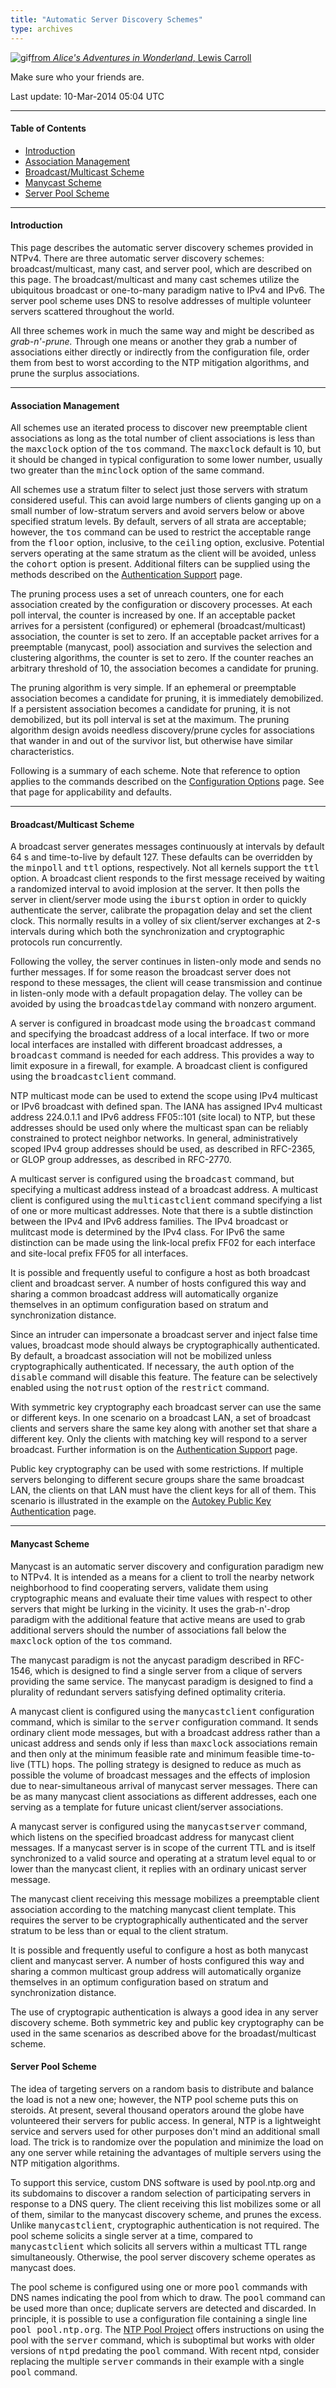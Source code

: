 ```yaml
---
title: "Automatic Server Discovery Schemes"
type: archives
--- 
```



![gif](/archives/pic/alice51.gif)[from _Alice's Adventures in Wonderland_, Lewis Carroll](http://www.eecis.udel.edu/%7emills/pictures.html)

Make sure who your friends are.

Last update: 10-Mar-2014 05:04 UTC

* * *

#### Table of Contents

*   [Introduction](/archives/4.2.8-series/discover/#introduction)
*   [Association Management](/archives/4.2.8-series/discover/#association-management)
*   [Broadcast/Multicast Scheme](/archives/4.2.8-series/discover/#broadcastmulticast-scheme)
*   [Manycast Scheme](/archives/4.2.8-series/discover/#manycast-scheme)
*   [Server Pool Scheme](/archives/4.2.8-series/discover/#server-pool-scheme)

* * *

#### Introduction

This page describes the automatic server discovery schemes provided in NTPv4. There are three automatic server discovery schemes: broadcast/multicast, many cast, and server pool, which are described on this page. The broadcast/multicast and many cast schemes utilize the ubiquitous broadcast or one-to-many paradigm native to IPv4 and IPv6. The server pool scheme uses DNS to resolve addresses of multiple volunteer servers scattered throughout the world.

All three schemes work in much the same way and might be described as _grab-n'-prune._ Through one means or another they grab a number of associations either directly or indirectly from the configuration file, order them from best to worst according to the NTP mitigation algorithms, and prune the surplus associations.

* * *

#### Association Management

All schemes use an iterated process to discover new preemptable client associations as long as the total number of client associations is less than the <tt>maxclock</tt> option of the <tt>tos</tt> command. The <tt>maxclock</tt> default is 10, but it should be changed in typical configuration to some lower number, usually two greater than the <tt>minclock</tt> option of the same command.

All schemes use a stratum filter to select just those servers with stratum considered useful. This can avoid large numbers of clients ganging up on a small number of low-stratum servers and avoid servers below or above specified stratum levels. By default, servers of all strata are acceptable; however, the <tt>tos</tt> command can be used to restrict the acceptable range from the <tt>floor</tt> option, inclusive, to the <tt>ceiling</tt> option, exclusive. Potential servers operating at the same stratum as the client will be avoided, unless the <tt>cohort</tt> option is present. Additional filters can be supplied using the methods described on the [Authentication Support](/archives/4.2.8-series/authentic) page.

The pruning process uses a set of unreach counters, one for each association created by the configuration or discovery processes. At each poll interval, the counter is increased by one. If an acceptable packet arrives for a persistent (configured) or ephemeral (broadcast/multicast) association, the counter is set to zero. If an acceptable packet arrives for a preemptable (manycast, pool) association and survives the selection and clustering algorithms, the counter is set to zero. If the counter reaches an arbitrary threshold of 10, the association becomes a candidate for pruning.

The pruning algorithm is very simple. If an ephemeral or preemptable association becomes a candidate for pruning, it is immediately demobilized. If a persistent association becomes a candidate for pruning, it is not demobilized, but its poll interval is set at the maximum. The pruning algorithm design avoids needless discovery/prune cycles for associations that wander in and out of the survivor list, but otherwise have similar characteristics.

Following is a summary of each scheme. Note that reference to option applies to the commands described on the [Configuration Options](/archives/4.2.8-series/confopt) page. See that page for applicability and defaults.

* * *

#### Broadcast/Multicast Scheme

A broadcast server generates messages continuously at intervals by default 64 s and time-to-live by default 127. These defaults can be overridden by the <tt>minpoll</tt> and <tt>ttl</tt> options, respectively. Not all kernels support the <tt>ttl</tt> option. A broadcast client responds to the first message received by waiting a randomized interval to avoid implosion at the server. It then polls the server in client/server mode using the <tt>iburst</tt> option in order to quickly authenticate the server, calibrate the propagation delay and set the client clock. This normally results in a volley of six client/server exchanges at 2-s intervals during which both the synchronization and cryptographic protocols run concurrently.

Following the volley, the server continues in listen-only mode and sends no further messages. If for some reason the broadcast server does not respond to these messages, the client will cease transmission and continue in listen-only mode with a default propagation delay. The volley can be avoided by using the <tt>broadcastdelay</tt> command with nonzero argument.

A server is configured in broadcast mode using the <tt>broadcast</tt> command and specifying the broadcast address of a local interface. If two or more local interfaces are installed with different broadcast addresses, a <tt>broadcast</tt> command is needed for each address. This provides a way to limit exposure in a firewall, for example. A broadcast client is configured using the <tt>broadcastclient</tt> command.

NTP multicast mode can be used to extend the scope using IPv4 multicast or IPv6 broadcast with defined span. The IANA has assigned IPv4 multicast address 224.0.1.1 and IPv6 address FF05::101 (site local) to NTP, but these addresses should be used only where the multicast span can be reliably constrained to protect neighbor networks. In general, administratively scoped IPv4 group addresses should be used, as described in RFC-2365, or GLOP group addresses, as described in RFC-2770.

A multicast server is configured using the <tt>broadcast</tt> command, but specifying a multicast address instead of a broadcast address. A multicast client is configured using the <tt>multicastclient</tt> command specifying a list of one or more multicast addresses. Note that there is a subtle distinction between the IPv4 and IPv6 address families. The IPv4 broadcast or mulitcast mode is determined by the IPv4 class. For IPv6 the same distinction can be made using the link-local prefix FF02 for each interface and site-local prefix FF05 for all interfaces.

It is possible and frequently useful to configure a host as both broadcast client and broadcast server. A number of hosts configured this way and sharing a common broadcast address will automatically organize themselves in an optimum configuration based on stratum and synchronization distance.

Since an intruder can impersonate a broadcast server and inject false time values, broadcast mode should always be cryptographically authenticated. By default, a broadcast association will not be mobilized unless cryptographically authenticated. If necessary, the <tt>auth</tt> option of the <tt>disable</tt> command will disable this feature. The feature can be selectively enabled using the <tt>notrust</tt> option of the <tt>restrict</tt> command.

With symmetric key cryptography each broadcast server can use the same or different keys. In one scenario on a broadcast LAN, a set of broadcast clients and servers share the same key along with another set that share a different key. Only the clients with matching key will respond to a server broadcast. Further information is on the [Authentication Support](/archives/4.2.8-series/authentic) page.

Public key cryptography can be used with some restrictions. If multiple servers belonging to different secure groups share the same broadcast LAN, the clients on that LAN must have the client keys for all of them. This scenario is illustrated in the example on the [Autokey Public Key Authentication](/archives/4.2.8-series/autokey) page.

* * *

#### Manycast Scheme

Manycast is an automatic server discovery and configuration paradigm new to NTPv4. It is intended as a means for a client to troll the nearby network neighborhood to find cooperating servers, validate them using cryptographic means and evaluate their time values with respect to other servers that might be lurking in the vicinity. It uses the grab-n'-drop paradigm with the additional feature that active means are used to grab additional servers should the number of associations fall below the <tt>maxclock</tt> option of the <tt>tos</tt> command.

The manycast paradigm is not the anycast paradigm described in RFC-1546, which is designed to find a single server from a clique of servers providing the same service. The manycast paradigm is designed to find a plurality of redundant servers satisfying defined optimality criteria.

A manycast client is configured using the <tt>manycastclient</tt> configuration command, which is similar to the <tt>server</tt> configuration command. It sends ordinary client mode messages, but with a broadcast address rather than a unicast address and sends only if less than <tt>maxclock</tt> associations remain and then only at the minimum feasible rate and minimum feasible time-to-live (TTL) hops. The polling strategy is designed to reduce as much as possible the volume of broadcast messages and the effects of implosion due to near-simultaneous arrival of manycast server messages. There can be as many manycast client associations as different addresses, each one serving as a template for future unicast client/server associations.

A manycast server is configured using the <tt>manycastserver</tt> command, which listens on the specified broadcast address for manycast client messages. If a manycast server is in scope of the current TTL and is itself synchronized to a valid source and operating at a stratum level equal to or lower than the manycast client, it replies with an ordinary unicast server message.

The manycast client receiving this message mobilizes a preemptable client association according to the matching manycast client template. This requires the server to be cryptographically authenticated and the server stratum to be less than or equal to the client stratum.

It is possible and frequently useful to configure a host as both manycast client and manycast server. A number of hosts configured this way and sharing a common multicast group address will automatically organize themselves in an optimum configuration based on stratum and synchronization distance.

The use of cryptograpic authentication is always a good idea in any server discovery scheme. Both symmetric key and public key cryptography can be used in the same scenarios as described above for the broadast/multicast scheme.

#### Server Pool Scheme

The idea of targeting servers on a random basis to distribute and balance the load is not a new one; however, the NTP pool scheme puts this on steroids. At present, several thousand operators around the globe have volunteered their servers for public access. In general, NTP is a lightweight service and servers used for other purposes don't mind an additional small load. The trick is to randomize over the population and minimize the load on any one server while retaining the advantages of multiple servers using the NTP mitigation algorithms.

To support this service, custom DNS software is used by pool.ntp.org and its subdomains to discover a random selection of participating servers in response to a DNS query. The client receiving this list mobilizes some or all of them, similar to the manycast discovery scheme, and prunes the excess. Unlike <tt>manycastclient</tt>, cryptographic authentication is not required. The pool scheme solicits a single server at a time, compared to <tt>manycastclient</tt> which solicits all servers within a multicast TTL range simultaneously. Otherwise, the pool server discovery scheme operates as manycast does.

The pool scheme is configured using one or more <tt>pool</tt> commands with DNS names indicating the pool from which to draw. The <tt>pool</tt> command can be used more than once; duplicate servers are detected and discarded. In principle, it is possible to use a configuration file containing a single line <tt>pool pool.ntp.org</tt>. The [NTP Pool Project](http://www.pool.ntp.org/en/use.html) offers instructions on using the pool with the <tt>server</tt> command, which is suboptimal but works with older versions of <tt>ntpd</tt> predating the <tt>pool</tt> command. With recent ntpd, consider replacing the multiple <tt>server</tt> commands in their example with a single <tt>pool</tt> command.
